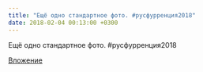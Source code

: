 ```yaml
---
title: "Ещё одно стандартное фото. #русфурренция2018"
date: 2018-02-04 00:13:00 +0300
---
```


Ещё одно стандартное фото. #русфурренция2018

[Вложение](/assets/vk_photos/2/rmVbTGe_fwE.jpg)
